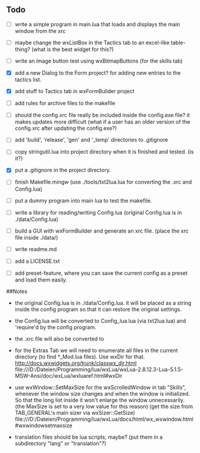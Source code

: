
## Todo

- [ ] write a simple program in main.lua that loads and displays the main window from the xrc
- [ ] maybe change the wxListBox in the Tactics tab to an excel-like table-thing? (what is the best widget for this?)
- [ ] write an image button test using wxBitmapButtons (for the skills tab)
- [x] add a new Dialog to the Form project? for adding new entries to the tactics list.
- [x] add stuff to Tactics tab in wxFormBuilder project
- [ ] add rules for archive files to the makefile
- [ ] should the config.xrc file really be included inside the config.exe file? it makes updates more difficult (what if a user has an older version of the config.xrc after updating the config.exe?)
- [ ] add 'build', 'release', 'gen' and '_temp' directories to .gitignore
- [ ] copy stringutil.lua into project directory when it is finished and tested. (is it?)
- [x] put a .gitignore in the project directory.
- [ ] finish Makefile.mingw (use ./tools/txt2lua.lua for converting the .xrc and Config.lua)
- [ ] put a dummy program into main lua to test the makefile.
- [ ] write a library for reading/writing Config.lua (original Config.lua is in ./data/Config.lua)
- [ ] build a GUI with wxFormBuilder and generate an xrc file. (place the xrc file inside ./data/)
- [ ] write readme.md
- [ ] add a LICENSE.txt

- [ ] add preset-feature, where you can save the current config as a preset and load them easily.

##Notes

- the original Config.lua is in ./data/Config.lua. it will be placed as a string inside the config program
so that it can restore the original settings.

- the Config.lua will be converted to Config_lua.lua (via txt2lua.lua) and 'require'd by the config program.
- the .xrc file will also be converted to 

- for the Extras Tab we will need to enumerate all files in the current directory (to find *_Mod.lua files). Use wxDir for that. 
http://docs.wxwidgets.org/trunk/classwx_dir.html
file:///D:/Dateien/Programming/lua/wxLua/wxLua-2.8.12.3-Lua-5.1.5-MSW-Ansi/doc/wxLua/wxluaref.html#wxDir

- use wxWindow::SetMaxSize for the wxScrolledWindow in tab "Skills", whenever the window size changes and when the window is initialized. So that the long list inside it won't enlarge the window unnecessarily. (the MaxSize is set to a very low value for this reason) (get the size from TAB_GENERAL's main sizer via wxSizer::GetSize)
file:///D:/Dateien/Programming/lua/wxLua/docs/html/wx_wxwindow.html#wxwindowsetmaxsize

- translation files should be lua scripts, maybe? (put them in a subdirectory "lang" or "translation"?)
